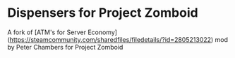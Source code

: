 # Dispensers for Project Zomboid

A fork of [ATM's for Server Economy] (https://steamcommunity.com/sharedfiles/filedetails/?id=2805213022) mod by Peter Chambers for Project Zomboid